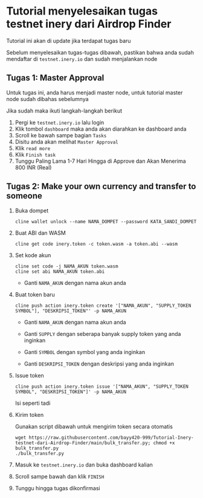 # Tutorial menyelesaikan tugas testnet inery dari Airdrop Finder

Tutorial ini akan di update jika terdapat tugas baru

Sebelum menyelesaikan tugas-tugas dibawah, pastikan bahwa anda sudah mendaftar di `testnet.inery.io` dan sudah menjalankan node

## Tugas 1: Master Approval

Untuk tugas ini, anda harus menjadi master node, untuk tutorial master node sudah dibahas sebelumnya

Jika sudah maka ikuti langkah-langkah berikut

1. Pergi ke `testnet.inery.io` lalu login 
2. Klik tombol `dashboard` maka anda akan diarahkan ke dashboard anda 
3. Scroll ke bawah sampe bagian `Tasks`
4. Disitu anda akan melihat `Master Approval` 
5. Klik `read more` 
6. Klik `Finish task`
7. Tunggu Paling Lama 1-7 Hari Hingga di Approve dan Akan Menerima 800 INR (Real) 

## Tugas 2: Make your own currency and transfer to someone

1. Buka dompet 
   ```
   cline wallet unlock --name NAMA_DOMPET --password KATA_SANDI_DOMPET
   ```
2. Buat ABI dan WASM
   ```
   cline get code inery.token -c token.wasm -a token.abi --wasm
   ``` 
3. Set kode akun

   ```
   cline set code -j NAMA_AKUN token.wasm
   cline set abi NAMA_AKUN token.abi
   ```
   
   - Ganti `NAMA_AKUN` dengan nama akun anda
   
4. Buat token baru
   ```
   cline push action inery.token create '["NAMA_AKUN", "SUPPLY_TOKEN SYMBOL"], "DESKRIPSI_TOKEN"' -p NAMA_AKUN
   ```

   - Ganti `NAMA_AKUN` dengan nama akun anda

   - Ganti `SUPPLY` dengan seberapa banyak supply token yang anda inginkan

   - Ganti `SYMBOL` dengan symbol yang anda inginkan

   - Ganti `DESKRIPSI_TOKEN` dengan deskripsi yang anda inginkan

5. Issue token

   ```
   cline push action inery.token issue '["NAMA_AKUN", "SUPPLY_TOKEN SYMBOL", "DESKRIPSI_TOKEN"]' -p NAMA_AKUN
   ```
   
   Isi seperti tadi

6. Kirim token

   Gunakan script dibawah untuk mengirim token secara otomatis

   ```
   wget https://raw.githubusercontent.com/bayy420-999/Tutorial-Inery-testnet-dari-Airdrop-Finder/main/bulk_transfer.py; chmod +x bulk_transfer.py
   ./bulk_transfer.py
   ```

7. Masuk ke `testnet.inery.io` dan buka dashboard kalian
8. Scroll sampe bawah dan klik `FINISH`
9. Tunggu hingga tugas dikonfirmasi
